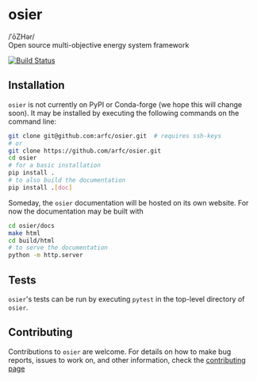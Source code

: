 # osier
/ˈōZHər/ <br>
Open source multi-objective energy system framework

[![Build Status](https://github.com/arfc/osier/actions/workflows/CI.yml/badge.svg)](https://github.com/arfc/osier/actions/workflows/CI.yml)


## Installation

`osier` is not currently on PyPI or Conda-forge (we hope this will change
soon). It may be installed by executing the following commands on the command
line:

```bash
git clone git@github.com:arfc/osier.git  # requires ssh-keys
# or
git clone https://github.com/arfc/osier.git
cd osier
# for a basic installation
pip install .
# to also build the documentation
pip install .[doc]
```

Someday, the `osier` documentation will be hosted on its own website. For
now the documentation may be built with

```bash
cd osier/docs
make html
cd build/html
# to serve the documentation
python -m http.server
```

## Tests
`osier`'s tests can be run by executing `pytest` in the top-level directory 
of `osier`.


## Contributing

Contributions to `osier` are welcome. For details on how to make bug reports, issues to
work on, and other information, check the [contributing page](docs/source/contrib.md)
